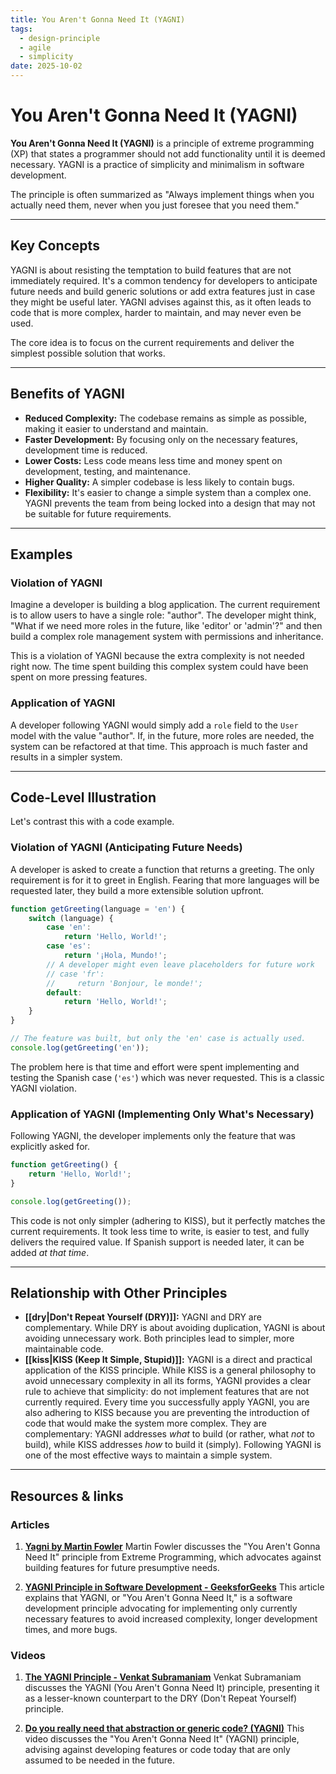 ```yaml
---
title: You Aren't Gonna Need It (YAGNI)
tags:
  - design-principle
  - agile
  - simplicity
date: 2025-10-02
---
```

# You Aren't Gonna Need It (YAGNI)

**You Aren't Gonna Need It (YAGNI)** is a principle of extreme programming (XP) that states a programmer should not add functionality until it is deemed necessary. YAGNI is a practice of simplicity and minimalism in software development.

The principle is often summarized as "Always implement things when you actually need them, never when you just foresee that you need them."

---

## Key Concepts

YAGNI is about resisting the temptation to build features that are not immediately required. It's a common tendency for developers to anticipate future needs and build generic solutions or add extra features just in case they might be useful later. YAGNI advises against this, as it often leads to code that is more complex, harder to maintain, and may never even be used.

The core idea is to focus on the current requirements and deliver the simplest possible solution that works.

---

## Benefits of YAGNI

- **Reduced Complexity:** The codebase remains as simple as possible, making it easier to understand and maintain.
- **Faster Development:** By focusing only on the necessary features, development time is reduced.
- **Lower Costs:** Less code means less time and money spent on development, testing, and maintenance.
- **Higher Quality:** A simpler codebase is less likely to contain bugs.
- **Flexibility:** It's easier to change a simple system than a complex one. YAGNI prevents the team from being locked into a design that may not be suitable for future requirements.

---

## Examples

### Violation of YAGNI

Imagine a developer is building a blog application. The current requirement is to allow users to have a single role: "author". The developer might think, "What if we need more roles in the future, like 'editor' or 'admin'?" and then build a complex role management system with permissions and inheritance.

This is a violation of YAGNI because the extra complexity is not needed right now. The time spent building this complex system could have been spent on more pressing features.

### Application of YAGNI

A developer following YAGNI would simply add a `role` field to the `User` model with the value "author". If, in the future, more roles are needed, the system can be refactored at that time. This approach is much faster and results in a simpler system.

---

## Code-Level Illustration

Let's contrast this with a code example.

### Violation of YAGNI (Anticipating Future Needs)

A developer is asked to create a function that returns a greeting. The only requirement is for it to greet in English. Fearing that more languages will be requested later, they build a more extensible solution upfront.

```javascript
function getGreeting(language = 'en') {
    switch (language) {
        case 'en':
            return 'Hello, World!';
        case 'es':
            return '¡Hola, Mundo!';
        // A developer might even leave placeholders for future work
        // case 'fr':
        //     return 'Bonjour, le monde!';
        default:
            return 'Hello, World!';
    }
}

// The feature was built, but only the 'en' case is actually used.
console.log(getGreeting('en'));
```
The problem here is that time and effort were spent implementing and testing the Spanish case (`'es'`) which was never requested. This is a classic YAGNI violation.

### Application of YAGNI (Implementing Only What's Necessary)

Following YAGNI, the developer implements only the feature that was explicitly asked for.

```javascript
function getGreeting() {
    return 'Hello, World!';
}

console.log(getGreeting());
```
This code is not only simpler (adhering to KISS), but it perfectly matches the current requirements. It took less time to write, is easier to test, and fully delivers the required value. If Spanish support is needed later, it can be added *at that time*.

---

## Relationship with Other Principles

- **[[dry|Don't Repeat Yourself (DRY)]]:** YAGNI and DRY are complementary. While DRY is about avoiding duplication, YAGNI is about avoiding unnecessary work. Both principles lead to simpler, more maintainable code.
- **[[kiss|KISS (Keep It Simple, Stupid)]]:** YAGNI is a direct and practical application of the KISS principle. While KISS is a general philosophy to avoid unnecessary complexity in all its forms, YAGNI provides a clear rule to achieve that simplicity: do not implement features that are not currently required. Every time you successfully apply YAGNI, you are also adhering to KISS because you are preventing the introduction of code that would make the system more complex. They are complementary: YAGNI addresses *what* to build (or rather, what *not* to build), while KISS addresses *how* to build it (simply). Following YAGNI is one of the most effective ways to maintain a simple system.

---

## Resources & links

### Articles

1.  **[Yagni by Martin Fowler](https://martinfowler.com/bliki/Yagni.html)**
    Martin Fowler discusses the "You Aren't Gonna Need It" principle from Extreme Programming, which advocates against building features for future presumptive needs.

2.  **[YAGNI Principle in Software Development - GeeksforGeeks](https://www.geeksforgeeks.org/software-engineering/what-is-yagni-principle-you-arent-gonna-need-it/)**
    This article explains that YAGNI, or "You Aren't Gonna Need It," is a software development principle advocating for implementing only currently necessary features to avoid increased complexity, longer development times, and more bugs.

### Videos

1.  **[The YAGNI Principle - Venkat Subramaniam](https://www.youtube.com/watch?v=QyOQBuHDAoY)**
    Venkat Subramaniam discusses the YAGNI (You Aren't Gonna Need It) principle, presenting it as a lesser-known counterpart to the DRY (Don't Repeat Yourself) principle.

2.  **[Do you really need that abstraction or generic code? (YAGNI)](https://www.youtube.com/watch?v=_Al7qI4vMt0)**
    This video discusses the "You Aren't Gonna Need It" (YAGNI) principle, advising against developing features or code today that are only assumed to be needed in the future.
